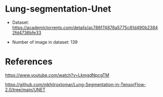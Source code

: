 # Lung-segmentation-Unet

- Dataset: https://academictorrents.com/details/ac786f74878a5775c81d490b23842fd4736bfe33

- Number of image in dataset: 139 


# References

https://www.youtube.com/watch?v=LkmgdNpcgTM

https://github.com/nikhilroxtomar/Lung-Segmentation-in-TensorFlow-2.0/tree/main/UNET
